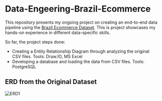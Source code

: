 # Data-Engeering-Brazil-Ecommerce
This repository presents my ongoing project on creating an end-to-end data pipeline using the [Brazil Ecommerce Dataset](https://www.kaggle.com/datasets/olistbr/brazilian-ecommerce). This is project showcases my hands-on experience in different data-specific skills. 

So far, the project steps done:

- Creating a Entity Relationship Diagram through analyzing the original CSV files. Tools: Draw.IO, MS Excel
- Developing a database and loading the data from CSV files. Tools: PostgreSQL


## ERD from the Original Dataset
![ERD1](https://github.com/nna01/Data-Engeering-Brazil-Ecommerce/assets/28835420/3bda5137-3d7d-4706-8f70-2bddfbac94db)


